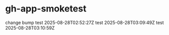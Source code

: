 # gh-app-smoketest
change
bump
test 2025-08-28T02:52:27Z
test 2025-08-28T03:09:49Z
test 2025-08-28T03:10:59Z
